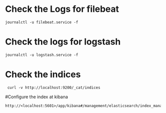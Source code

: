 # Check the Logs for filebeat 
```
journalctl -u filebeat.service -f
```
# Check the logs for logstash 

```
journalctl -u logstash.service -f
```

# Check the indices 
```
 curl -v http://localhost:9200/_cat/indices
```

#Configure the index at kibana 
```
http://<localhost:5601>/app/kibana#/management/elasticsearch/index_management/indices
```


